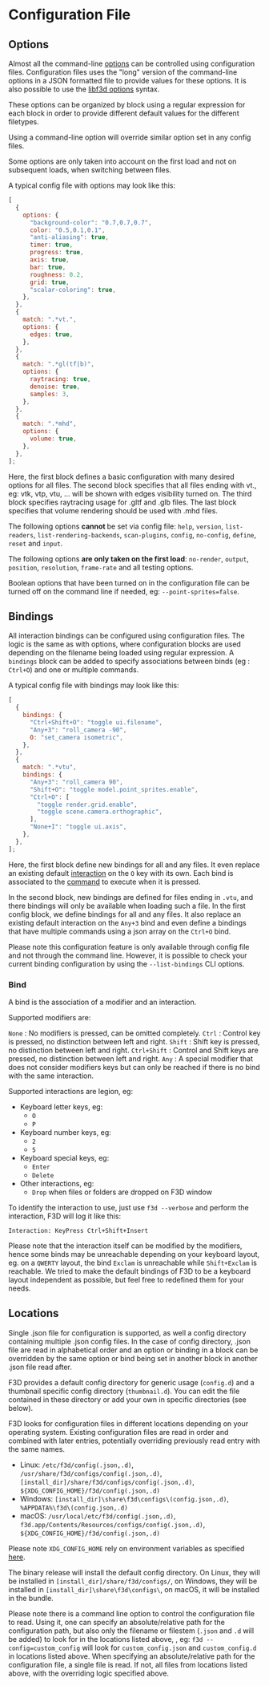 # Configuration File

## Options

Almost all the command-line [options](OPTIONS.md) can be controlled using configuration files.
Configuration files uses the "long" version of the command-line options in a JSON
formatted file to provide values for these options. It is also possible to use
the [libf3d options](../libf3d/OPTIONS.md) syntax.

These options can be organized by block using a regular expression for each block
in order to provide different default values for the different filetypes.

Using a command-line option will override similar option set in any config files.

Some options are only taken into account on the first load and not on subsequent loads,
when switching between files.

A typical config file with options may look like this:

```javascript
[
  {
    options: {
      "background-color": "0.7,0.7,0.7",
      color: "0.5,0.1,0.1",
      "anti-aliasing": true,
      timer: true,
      progress: true,
      axis: true,
      bar: true,
      roughness: 0.2,
      grid: true,
      "scalar-coloring": true,
    },
  },
  {
    match: ".*vt.",
    options: {
      edges: true,
    },
  },
  {
    match: ".*gl(tf|b)",
    options: {
      raytracing: true,
      denoise: true,
      samples: 3,
    },
  },
  {
    match: ".*mhd",
    options: {
      volume: true,
    },
  },
];
```

Here, the first block defines a basic configuration with many desired options for all files.
The second block specifies that all files ending with vt., eg: vtk, vtp, vtu, ... will be shown with edges visibility turned on.
The third block specifies raytracing usage for .gltf and .glb files.
The last block specifies that volume rendering should be used with .mhd files.

The following options <b> cannot </b> be set via config file:
`help`, `version`, `list-readers`, `list-rendering-backends`, `scan-plugins`, `config`, `no-config`, `define`, `reset` and `input`.

The following options <b>are only taken on the first load</b>:
`no-render`, `output`, `position`, `resolution`, `frame-rate` and all testing options.

Boolean options that have been turned on in the configuration file can be turned
off on the command line if needed, eg: `--point-sprites=false`.

## Bindings

All interaction bindings can be configured using configuration files.
The logic is the same as with options, where configuration blocks are used depending on the filename being loaded using regular expression.
A `bindings` block can be added to specify associations between binds (eg : `Ctrl+O`) and one or multiple commands.

A typical config file with bindings may look like this:

```javascript
[
  {
    bindings: {
      "Ctrl+Shift+O": "toggle ui.filename",
      "Any+3": "roll_camera -90",
      O: "set_camera isometric",
    },
  },
  {
    match: ".*vtu",
    bindings: {
      "Any+3": "roll_camera 90",
      "Shift+O": "toggle model.point_sprites.enable",
      "Ctrl+O": [
        "toggle render.grid.enable",
        "toggle scene.camera.orthographic",
      ],
      "None+I": "toggle ui.axis",
    },
  },
];
```

Here, the first block define new bindings for all and any files.
It even replace an existing default [interaction](INTERACTIONS.md) on the `O` key with its own.
Each bind is associated to the [command](COMMANDS.md) to execute when it is pressed.

In the second block, new bindings are defined for files ending in `.vtu`, and there bindings
will only be available when loading such a file.
In the first config block, we define bindings for all and any files. It also replace an existing default
interaction on the `Any+3` bind and even define a bindings that have multiple commands using a json array
on the `Ctrl+O` bind.

Please note this configuration feature is only available through config file and not through the command line.
However, it is possible to check your current binding configuration by using the `--list-bindings` CLI options.

### Bind

A bind is the association of a modifier and an interaction.

Supported modifiers are:

`None` : No modifiers is pressed, can be omitted completely.
`Ctrl` : Control key is pressed, no distinction between left and right.
`Shift` : Shift key is pressed, no distinction between left and right.
`Ctrl+Shift` : Control and Shift keys are pressed, no distinction between left and right.
`Any` : A special modifier that does not consider modifiers keys but can only be reached
if there is no bind with the same interaction.

Supported interactions are legion, eg:

- Keyboard letter keys, eg:
  - `O`
  - `P`
- Keyboard number keys, eg:
  - `2`
  - `5`
- Keyboard special keys, eg:
  - `Enter`
  - `Delete`
- Other interactions, eg:
  - `Drop` when files or folders are dropped on F3D window

To identify the interaction to use, just use `f3d --verbose` and perform the interaction, F3D will log it like this:

```
Interaction: KeyPress Ctrl+Shift+Insert
```

Please note that the interaction itself can be modified by the modifiers, hence some binds may be unreachable depending on your
keyboard layout, eg. on a `QWERTY` layout, the bind `Exclam` is unreachable while `Shift+Exclam` is reachable.
We tried to make the default bindings of F3D to be a keyboard layout independent as possible, but feel free to redefined them
for your needs.

## Locations

Single .json file for configuration is supported, as well a config directory containing multiple .json config files.
In the case of config directory, .json file are read in alphabetical order and an option or binding in a block can be overridden
by the same option or bind being set in another block in another .json file read after.

F3D provides a default config directory for generic usage (`config.d`) and a thumbnail specific config directory (`thumbnail.d`).
You can edit the file contained in these directory or add your own in specific directories (see below).

F3D looks for configuration files in different locations depending on your operating system.
Existing configuration files are read in order and combined with later entries, potentially overriding previously read entry with the same names.

- Linux: `/etc/f3d/config(.json,.d)`, `/usr/share/f3d/configs/config(.json,.d)`, `[install_dir]/share/f3d/configs/config(.json,.d)`, `${XDG_CONFIG_HOME}/f3d/config(.json,.d)`
- Windows: `[install_dir]\share\f3d\configs\(config.json,.d)`, `%APPDATA%\f3d\(config.json,.d)`
- macOS: `/usr/local/etc/f3d/config(.json,.d)`, `f3d.app/Contents/Resources/configs/config(.json,.d)`, `${XDG_CONFIG_HOME}/f3d/config(.json,.d)`

Please note `XDG_CONFIG_HOME` rely on environment variables as specified [here](https://specifications.freedesktop.org/basedir-spec/basedir-spec-latest.html).

The binary release will install the default config directory.
On Linux, they will be installed in `[install_dir]/share/f3d/configs/`, on Windows, they will be installed in `[install_dir]\share\f3d\configs\`, on macOS, it will be installed in the bundle.

Please note there is a command line option to control the configuration file to read. Using it, one can specify an absolute/relative path for the configuration path, but also
only the filename or filestem (`.json` and `.d` will be added) to look for in the locations listed above, , eg: `f3d --config=custom_config` will look
for `custom_config.json` and `custom_config.d` in locations listed above.
When specifying an absolute/relative path for the configuration file, a single file is read. If not, all files from locations listed above, with the overriding logic specified above.
